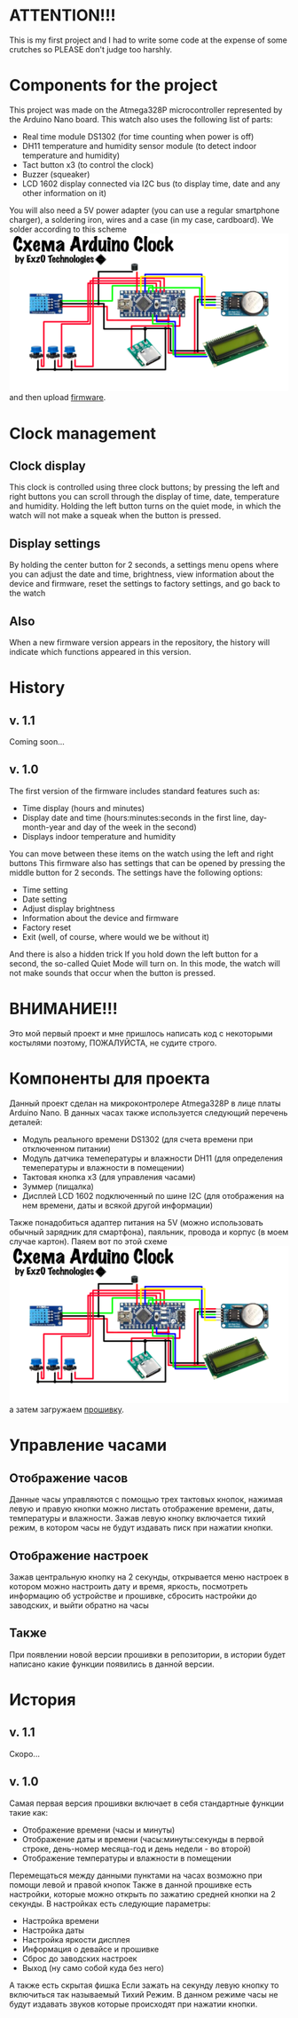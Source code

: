 # ATTENTION!!!

This is my first project and I had to write some code at the expense of some crutches so PLEASE don't judge too harshly.

# Components for the project

This project was made on the Atmega328P microcontroller represented by the Arduino Nano board. This watch also uses the following list of parts:

* Real time module DS1302 (for time counting when power is off)
* DH11 temperature and humidity sensor module (to detect indoor temperature and humidity)
* Tact button x3 (to control the clock)
* Buzzer (squeaker)
* LCD 1602 display connected via I2C bus (to display time, date and any other information on it)

You will also need a 5V power adapter (you can use a regular smartphone charger), a soldering iron, wires and a case (in my case, cardboard).
We solder according to this scheme
![Scheme for the project](https://github.com/Exz014/Arduino-Clock/raw/main/scheme/Arduino%20Clock%20Scheme.png)
and then upload [firmware](https://github.com/Exz014/Arduino-Clock/tree/main/firmwares).

# Clock management

## Clock display

This clock is controlled using three clock buttons; by pressing the left and right buttons you can scroll through the display of time, date, temperature and humidity. Holding the left button turns on the quiet mode, in which the watch will not make a squeak when the button is pressed.

## Display settings

By holding the center button for 2 seconds, a settings menu opens where you can adjust the date and time, brightness, view information about the device and firmware, reset the settings to factory settings, and go back to the watch

## Also

When a new firmware version appears in the repository, the history will indicate which functions appeared in this version.

# History

## v. 1.1

Coming soon...

## v. 1.0

The first version of the firmware includes standard features such as:

* Time display (hours and minutes)
* Display date and time (hours:minutes:seconds in the first line, day-month-year and day of the week in the second)
* Displays indoor temperature and humidity

You can move between these items on the watch using the left and right buttons
This firmware also has settings that can be opened by pressing the middle button for 2 seconds.
The settings have the following options:

* Time setting
* Date setting
* Adjust display brightness
* Information about the device and firmware
* Factory reset
* Exit (well, of course, where would we be without it)

And there is also a hidden trick
If you hold down the left button for a second, the so-called Quiet Mode will turn on.
In this mode, the watch will not make sounds that occur when the button is pressed.

# ВНИМАНИЕ!!!

Это мой первый проект и мне пришлось написать код с некоторыми костылями поэтому, ПОЖАЛУЙСТА, не судите строго.

# Компоненты для проекта

Данный проект сделан на микроконтролере Atmega328P в лице платы Arduino Nano. В данных часах также используется следующий перечень деталей:

* Модуль реального времени DS1302 (для счета времени при отключенном питании)
* Модуль датчика темепературы и влажности DH11 (для определения темепературы и влажности в помещении)
* Тактовая кнопка x3 (для управления часами)
* Зуммер (пищалка)
* Дисплей LCD 1602 подключенный по шине I2C (для отображения на нем времени, даты и всякой другой информации)

Также понадобиться адаптер питания на 5V (можно использовать обычный зарядник для смартфона), паяльник, провода и корпус (в моем случае картон).
Паяем вот по этой схеме
![Схема для проекта](https://github.com/Exz014/Arduino-Clock/raw/main/scheme/Arduino%20Clock%20Scheme.png)
а затем загружаем [прошивку](https://github.com/Exz014/Arduino-Clock/tree/main/firmwares).

# Управление часами

## Отображение часов

Данные часы управляются с помощью трех тактовых кнопок, нажимая левую и правую кнопки можно листать отображение времени, даты, температуры и влажности. Зажав левую кнопку включается тихий режим, в котором часы не будут издавать писк при нажатии кнопки.

## Отображение настроек

Зажав центральную кнопку на 2 секунды, открывается меню настроек в котором можно настроить дату и время, яркость, посмотреть информацию об устройстве и прошивке, сбросить настройки до заводских, и выйти обратно на часы

## Также

При появлении новой версии прошивки в репозитории, в истории будет написано какие функции появились в данной версии.

# История

## v. 1.1

Скоро...

## v. 1.0

Самая первая версия прошивки включает в себя стандартные функции такие как:

* Отображение времени (часы и минуты)
* Отображение даты и времени (часы:минуты:секунды в первой строке, день-номер месяца-год и день недели - во второй)
* Отображение температуры и влажности в помещении

Перемещаться между данными пунктами на часах возможно при помощи левой и правой кнопок
Также в данной прошивке есть настройки, которые можно открыть по зажатию средней кнопки на 2 секунды.
В настройках есть следующие параметры:

* Настройка времени
* Настройка даты
* Настройка яркости дисплея
* Информация о девайсе и прошивке
* Сброс до заводских настроек
* Выход (ну само собой куда без него)

А также есть скрытая фишка
Если зажать на секунду левую кнопку то включиться так называемый Тихий Режим.
В данном режиме часы не будут издавать звуков которые происходят при нажатии кнопки.